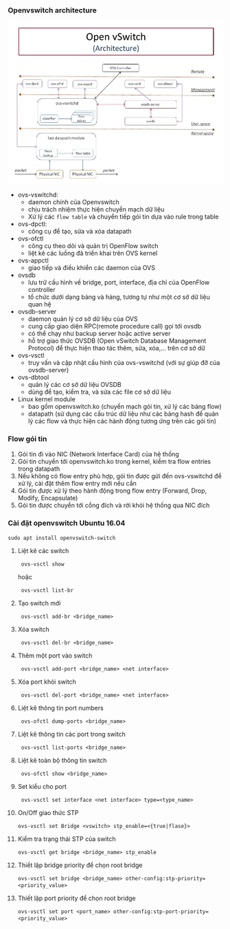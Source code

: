 ### Openvswitch architecture

![openvswitch architecture](pictures/openvswitch.jpg)

+ ovs-vswitchd:
  - daemon chính của Openvswitch
  - chịu trách nhiệm thực hiện chuyển mạch dữ liệu
  - Xử lý các `flow table` và chuyển tiếp gói tin dựa vào rule trong table
+ ovs-dpctl:
  - công cụ để tạo, sửa và xóa datapath
+ ovs-ofctl
  - công cụ theo dõi và quản trị OpenFlow switch
  - liệt kê các luồng đã triển khai trên OVS kernel
+ ovs-appctl
  - giao tiếp và điều khiển các daemon của OVS
+ ovsdb
  - lưu trữ cấu hình về bridge, port, interface, địa chỉ của OpenFlow controller
  - tổ chức dưới dạng bảng và hàng, tương tự như một cơ sở dữ liệu quan hệ
+ ovsdb-server
  - daemon quản lý cơ sở dữ liệu của OVS
  - cung cấp giao diện RPC(remote procedure call) gọi tới ovsdb
  - có thể chạy như backup server hoặc active server
  - hỗ trợ giao thức OVSDB (Open vSwitch Database Management Protocol) để thực hiện thao tác thêm, sửa, xóa,... trên cơ sở dữ 
+ ovs-vsctl
  - truy vấn và cập nhật cấu hình của ovs-vswitchd (với sự giúp đỡ của ovsdb-server)
+ ovs-dbtool
  - quản lý các cơ sở dữ liệu OVSDB
  - dùng để tạo, kiểm tra, và sửa các file cơ sở dữ liệu
+ Linux kernel module
  - bao gồm openvswitch.ko (chuyển mạch gói tin, xử lý các bảng flow) 
  - datapath (sử dụng các cấu trúc dữ liệu như các bảng hash để quản lý các flow và thực hiện các hành động tương ứng trên các gói tin)

### Flow gói tin 

1. Gói tin đi vào NIC (Network Interface Card) của hệ thống
2. Gói tin chuyển tới openvswitch.ko trong kernel, kiểm tra flow entries trong datapath
3. Nếu không có flow entry phù hợp, gói tin được gửi đến ovs-vswitchd để xử lý, cài đặt thêm flow entry mới nếu cần
4. Gói tin được xử lý theo hành động trong flow entry (Forward, Drop, Modify, Encapsulate)
5. Gói tin được chuyển tới cổng đích và rời khỏi hệ thống qua NIC đích

### Cài đặt openvswitch Ubuntu 16.04

    sudo apt install openvswitch-switch

1. Liệt kê các switch

        ovs-vsctl show
   hoặc

        ovs-vsctl list-br

2. Tạo switch mới

        ovs-vsctl add-br <bridge_name>

3. Xóa switch

        ovs-vsctl del-br <bridge_name>

4. Thêm một port vào switch

        ovs-vsctl add-port <bridge_name> <net interface>

5. Xóa port khỏi switch

        ovs-vsctl del-port <bridge_name> <net interface>

6. Liệt kê thông tin port numbers

        ovs-ofctl dump-ports <bridge_name>

7. Liệt kê thông tin các port trong switch

        ovs-vsctl list-ports <bridge_name>

8. Liệt kê toàn bộ thông tin switch

        ovs-ofctl show <bridge_name>

9. Set kiểu cho port

        ovs-vsctl set interface <net interface> type=<type_name>

10. On/Off giao thức STP

        ovs-vsctl set Bridge <vswitch> stp_enable=<{true|flase}>

11. Kiểm tra trạng thái STP của switch

        ovs-vsctl get bridge <bridge_name> stp_enable

12. Thiết lập bridge priority để chọn root bridge

        ovs-vsctl set bridge <bridge_name> other-config:stp-priority=<priority_value>

13. Thiết lập port priority để chọn root bridge

        ovs-vsctl set port <port_name> other-config:stp-port-priority=<priority_value>
